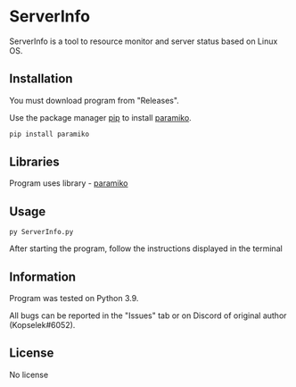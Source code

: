 # ServerInfo

ServerInfo is a tool to resource monitor and server status based on Linux OS.

## Installation

You must download program from "Releases".

Use the package manager [pip](https://pip.pypa.io/en/stable/) to install [paramiko](https://pypi.org/project/paramiko/).

```bash
pip install paramiko
```

## Libraries

Program uses library - [paramiko](https://pypi.org/project/paramiko/)

## Usage

```
py ServerInfo.py
```

After starting the program, follow the instructions displayed in the terminal

## Information

Program was tested on Python 3.9.

All bugs can be reported in the "Issues" tab or on Discord of original author (Kopselek#6052).

## License
No license
